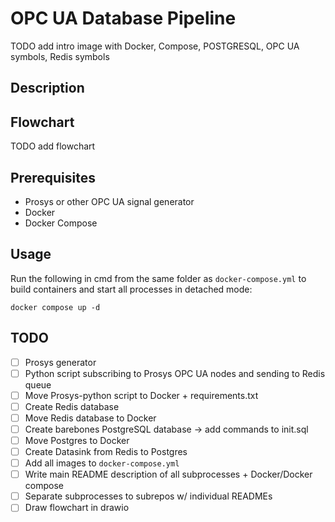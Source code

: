# OPC UA Database Pipeline
TODO add intro image with Docker, Compose, POSTGRESQL, OPC UA symbols, Redis symbols

## Description


## Flowchart
TODO add flowchart

## Prerequisites
- Prosys or other OPC UA signal generator
- Docker
- Docker Compose

## Usage
Run the following in cmd from the same folder as `docker-compose.yml` to build containers and start all processes in detached mode:
```
docker compose up -d
```

## TODO
- [ ] Prosys generator
- [ ] Python script subscribing to Prosys OPC UA nodes and sending to Redis queue
- [ ] Move Prosys-python script to Docker + requirements.txt
- [ ] Create Redis database
- [ ] Move Redis database to Docker
- [ ] Create barebones PostgreSQL database -> add commands to init.sql 
- [ ] Move Postgres to Docker
- [ ] Create Datasink from Redis to Postgres
- [ ] Add all images to `docker-compose.yml`
- [ ] Write main README description of all subprocesses + Docker/Docker compose
- [ ] Separate subprocesses to subrepos w/ individual READMEs
- [ ] Draw flowchart in drawio